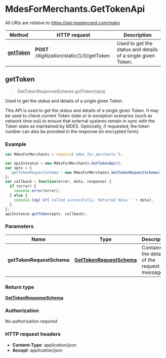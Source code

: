 # MdesForMerchants.GetTokenApi

All URIs are relative to *https://api.mastercard.com/mdes*

Method | HTTP request | Description
------------- | ------------- | -------------
[**getToken**](GetTokenApi.md#getToken) | **POST** /digitization/static/1/0/getToken | Used to get the status and details of a single given Token.



## getToken

> GetTokenResponseSchema getToken(opts)

Used to get the status and details of a single given Token.

This API is used to get the status and details of a single given Token. It may be used to check current Token state or in exception scenarios (such as network time out) to ensure that external systems remain in sync with the Token state as maintained by MDES. Optionally, if requested, the token number can also be provided in the response (in encrypted form).  

### Example

```javascript
var MdesForMerchants = require('mdes_for_merchants');

var apiInstance = new MdesForMerchants.GetTokenApi();
var opts = {
  'getTokenRequestSchema': new MdesForMerchants.GetTokenRequestSchema() // GetTokenRequestSchema | Contains the details of the request message. 
};
var callback = function(error, data, response) {
  if (error) {
    console.error(error);
  } else {
    console.log('API called successfully. Returned data: ' + data);
  }
};
apiInstance.getToken(opts, callback);
```

### Parameters



Name | Type | Description  | Notes
------------- | ------------- | ------------- | -------------
 **getTokenRequestSchema** | [**GetTokenRequestSchema**](GetTokenRequestSchema.md)| Contains the details of the request message.  | [optional] 

### Return type

[**GetTokenResponseSchema**](GetTokenResponseSchema.md)

### Authorization

No authorization required

### HTTP request headers

- **Content-Type**: application/json
- **Accept**: application/json

